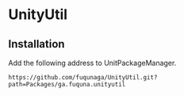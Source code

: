 # UnityUtil

## Installation
Add the following address to UnitPackageManager.
```
https://github.com/fuqunaga/UnityUtil.git?path=Packages/ga.fuquna.unityutil
```
